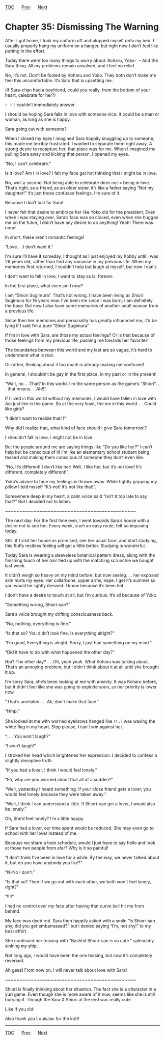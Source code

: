 [TOC](../readme.md)&nbsp;&nbsp;&nbsp;&nbsp;&nbsp;&nbsp;[Prev](0033_Chapter.md)&nbsp;&nbsp;&nbsp;&nbsp;&nbsp;&nbsp;[Next](0035_Chapter.md)



# Chapter 35: Dismissing The Warning

After I got home, I took my uniform off and plopped myself onto my bed.
I usually properly hang my uniform on a hanger, but right now I don’t
feel like putting in the effort.

Today there were too many things to worry about. Koharu, Yoko-  – And
the Sara thing. All my problems remain unsolved, and I feel no relief.

No, it’s not. Don’t be fooled by Koharu and Yoko. They both don’t make
me feel this uncomfortable. It’s Sara that is upsetting me.

(If Sara-chan had a boyfriend, could you really, from the bottom of your
heart, celebrate for her?)

–  –  I couldn’t immediately answer.

I should be hoping Sara falls in love with someone nice. It could be a
man or woman, as long as she is happy.

Sara going out with someone?

When I closed my eyes I imagined Sara happily snuggling up to someone,
this made me terribly frustrated. I wanted to separate them right away.
A strong desire to recapture her, that place was for me. When I imagined
me pulling Sara away and kicking that person, I opened my eyes.

“No, I can’t celebrate.”

Is it love? Am I in love? I felt my face get hot thinking that I might
be in love.

No, wait a second. Not being able to celebrate does not = being in love.
That’s right, as a friend, as an older sister, it’s like a father saying
“Not my daughter!” it’s just those confused feelings. I’m sure of it.

Because I don’t lust for Sara!

I never felt that desire to embrace her like Yoko did for the president.
Even when I was staying over, Sara’s face was so closed, even when she
hugged me on the futon, I didn’t have any desire to do anything! Yeah!
There was none!

In short, these aren’t romantic feelings!

“Love. . .I don’t want it.”

I’m sure I’ll have it someday, I thought as I just enjoyed my hobby
until I was 26 years old, rather than find any romance in my previous
life. When my memories first returned, I couldn’t help but laugh at
myself, but now I can’t.

I don’t want to fall in love, I want to stay as is, forever.

In the first place, what even am I now?

I am “Shiori Sugimura”. That’s not wrong. I have been living as Shiori
Sugimura for 16 years now. I’ve been me since I was born, I am
definitely the base. But now I also have some memories of another adult
woman from a previous life.

Since then her memories and personality has greatly influenced me, it’d
be lying if I said I’m a pure “Shiori Sugimura”

If I’m in love with Sara, are those my actual feelings? Or is that
because of those feelings from my previous life, pushing me towards her
favorite?

The boundaries between this world and my last are so vague, it’s hard to
understand what is real.

Or rather, thinking about it too much is already making me confused!

In general, I shouldn’t be gay in the first place, in my past or in the
present!

“Wait, no. . .That? In this world. I’m the same person as the game’s
“Shiori”. . . that means. . .Ah!!”

If I lived in this world without my memories, I would have fallen in
love with Aoi just like in the game. So at the very least, the me in
this world. . . Could like girls?

“I didn’t want to realize that! !”

Why did I realize that, what kind of face should I give Sara tomorrow!?

I shouldn’t fall in love. I might not be in love.

But the people around me are saying things like “Do you like her?” I
can’t help but be conscious of it! I’m like an elementary school student
being teased and making them conscious of someone they don’t even like.

“No, It’s different! I don’t like her! Well, I like her, but it’s not
love! It’s different, completely different!”

Yoko’s advice to face my feelings is thrown away. While tightly gripping
my pillow I told myself “It’s not! It’s not like that!”.

Somewhere deep in my heart, a calm voice said “Isn’t it too late to say
that?” But I decided not to listen.

\~\~\~\~\~\~\~\~\~\~\~\~\~\~\~\~\~\~\~\~\~\~\~\~\~\~\~\~\~\~\~\~\~\~\~\~\~\~\~\~\~\~\~\~\~~

The next day. For the first time ever, I went towards Sara’s house with
a desire not to see her. Every week, such an easy route, felt so
imposing today.

Still, if I visit her house as promised, see her usual face, and start
studying, this fluffy restless feeling will get a little better.
Studying is wonderful.

Today Sara is wearing a sleeveless botanical pattern dress, along with
the finishing touch of her hair tied up with the matching scrunchie we
bought last week.

It didn’t weigh so heavy on my mind before, but now seeing. . . her
exposed skin hurts my eyes. Her collarbone, upper arms, nape. I get it’s
summer so you would be lightly dressed. I know because it’s been hot.

I don’t have a desire to touch at all, but I’m curious. It’s all because
of Yoko.

“Something wrong, Shiori-san?”

Sara’s voice brought my drifting consciousness back.

“No, nothing, everything is fine.”

“Is that so? You didn’t look fine. Is everything alright?”

“I’m good, Everything is alright. Sorry, I just had something on my
mind.”

“Did it have to do with what happened the other day?”

Hm? The other day? . . .Oh, yeah yeah. What Koharu was talking about.
That’s an annoying problem, but I didn’t think about it at all until she
brought it up.

I’m sorry Sara, she’s been looking at me with anxiety. It was Koharu
before, but it didn’t feel like she was going to explode soon, so her
priority is lower now.

“That’s unrelated. . . Ah, don’t make that face.”

“Hmp.”

She looked at me with worried eyebrows hanged like ハ . I was waving the
white flag in my heart. Stop please, I can’t win against her.

“. . . You won’t laugh?”

“I won’t laugh!”

I stroked her head which brightened her expression. I decided to confess
a slightly deceptive truth.

“If you had a lover, I think I would feel lonely.”

“Eh, why are you worried about that all of a sudden?”

“Well, yesterday I heard something. If your close friend gets a lover,
you would feel lonely because they were taken away.”

“Well, I think I can understand a little. If Shiori-san got a lover, I
would also be lonely.”

Oh, She’d feel lonely? I’m a little happy.

If Sara had a lover, our time spent would be reduced. She may even go to
school with her lover instead of me.

Because we share a train schedule, would I just have to say hello and
look at those two people from afar? Why is it so painful!

“I don’t think I’ve been in love for a while. By the way, we never
talked about it, but do you have anybody you like?”

“N-No I don’t.”

“Is that so? Then if we go out with each other, we both won’t feel
lonely, right?”

“!!!!”

I had no control over my face after having that curve ball hit me from
behind.

My face was dyed red. Sara then happily asked with a smile “Is
Shiori-san shy, did you get embarrassed?” but I denied saying “I’m, not
shy!” to my best effort.

She continued her teasing with “Bashful Shiori-san is so cute.”
splendidly sinking my ship.

Not long ago, I would have been the one teasing, but now it’s completely
reversed.

Ah geez! From now on, I will never talk about love with Sara!

\~\~\~\~\~\~\~\~\~\~\~\~\~\~\~\~\~\~\~\~\~\~\~\~\~\~\~\~\~\~\~\~\~\~\~\~\~\~\~\~\~\~\~\~\~~

Shiori is finally thinking about her situation. The fact she is a
character in a yuri game. Even though she is more aware of it now, seems
like she is still burying it. Though the Sara X Shiori at the end was
really cute.

Like if you did

Also thank you LouisJac for the kofi!  


---
[TOC](../readme.md)&nbsp;&nbsp;&nbsp;&nbsp;&nbsp;&nbsp;[Prev](0033_Chapter.md)&nbsp;&nbsp;&nbsp;&nbsp;&nbsp;&nbsp;[Next](0035_Chapter.md)

